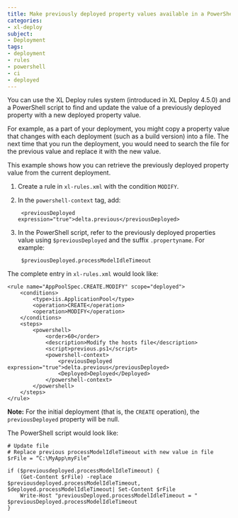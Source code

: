 ```yaml
---
title: Make previously deployed property values available in a PowerShell script
categories:
- xl-deploy
subject:
- Deployment
tags:
- deployment
- rules
- powershell
- ci
- deployed
---
```


You can use the XL Deploy rules system (introduced in XL Deploy 4.5.0) and a PowerShell script to find and update the value of a previously deployed property with a new deployed property value.

For example, as a part of your deployment, you might copy a property value that changes with each deployment (such as a build version) into a file. The next time that you run the deployment, you would need to search the file for the previous value and replace it with the new value.

This example shows how you can retrieve the previously deployed property value from the current deployment.

1. Create a rule in `xl-rules.xml` with the condition `MODIFY`.
1. In the `powershell-context` tag, add:

        <previousDeployed expression="true">delta.previous</previousDeployed>

1. In the PowerShell script, refer to the previously deployed properties value using `$previousDeployed` and the suffix `.propertyname`. For example: 

        $previousDeployed.processModelIdleTimeout

The complete entry in `xl-rules.xml` would look like:

    <rule name="AppPoolSpec.CREATE.MODIFY" scope="deployed">
        <conditions>
            <type>iis.ApplicationPool</type>
            <operation>CREATE</operation>
            <operation>MODIFY</operation>
        </conditions>
        <steps>
            <powershell>
                <order>60</order>
                <description>Modify the hosts file</description>
                <script>previous.ps1</script>
                <powershell-context>
                    <previousDeployed expression="true">delta.previous</previousDeployed>
                    <Deployed>Deployed</Deployed>           
                </powershell-context> 
            </powershell>
        </steps>    
    </rule>

**Note:** For the initial deployment (that is, the `CREATE` operation), the `previousDeployed` property will be null.

The PowerShell script would look like:

    # Update file
    # Replace previous processModelIdleTimeout with new value in file
    $rFile = “C:\MyApp\myFile”

    if ($previousdeployed.processModelIdleTimeout) {
        (Get-Content $rFile) -replace $previousdeployed.processModelIdleTimeout, $deployed.processModelIdleTimeout| Set-Content $rFile
        Write-Host "previousDeployed.processModelIdleTimeout = " $previousDeployed.processModelIdleTimeout
    }
